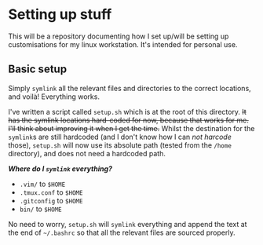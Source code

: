 # Setting up stuff

This will be a repository documenting how I set up/will be setting up customisations for my linux workstation. It's intended for personal use.

## Basic setup

Simply `symlink` all the relevant files and directories to the correct locations, and voilà! Everything works.

I've written a script called `setup.sh` which is at the root of this directory. ~~It has the symlink locations hard-coded for now, because that works for me. I'll think about improving it when I get the time.~~ Whilst the destination for the `symlink`s are still hardcoded (and I don't know how I can *not harcode* those), `setup.sh` will now use its absolute path (tested from the `/home` directory), and does not need a hardcoded path.

***Where do I `symlink` everything?***

- `.vim/` to `$HOME`
- `.tmux.conf` to `$HOME`
- `.gitconfig` to `$HOME`
- `bin/` to `$HOME`

No need to worry, `setup.sh` will `symlink` everything and append the text at the end of `~/.bashrc` so that all the relevant files are sourced properly.
